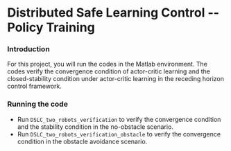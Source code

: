 
# Distributed Safe Learning Control -- Policy Training

### Introduction

For this project, you will run the codes in the Matlab environment. The codes verify the convergence condition of actor-critic learning and the closed-stability condition under actor-critic learning in the receding horizon control framework.

### Running the code

- Run `DSLC_two_robots_verification` to verify the convergence condition and the stability condition in the no-obstacle scenario.
- Run `DSLC_two_robots_verification_obstacle` to verify the convergence condition in the obstacle avoidance scenario.

